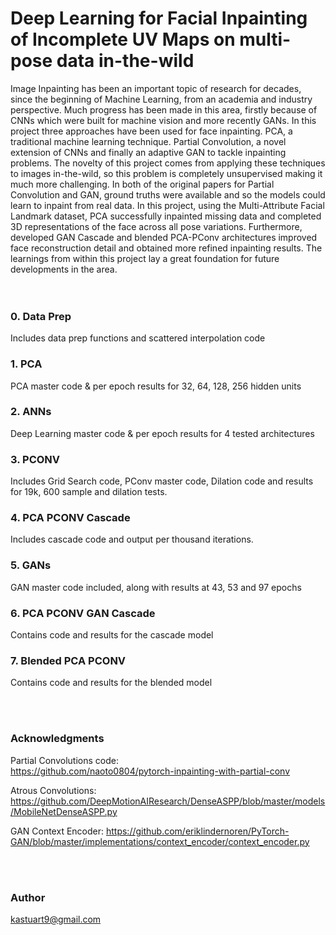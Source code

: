 # Deep Learning for Facial Inpainting of Incomplete UV Maps on multi-pose data in-the-wild

Image Inpainting has been an important topic of research for decades, since the beginning of Machine Learning, from an academia and industry perspective.
Much progress has been made in this area, firstly because of CNNs which were built for machine vision and more recently GANs. In this project three approaches have been used for face inpainting. PCA, a traditional machine learning technique. Partial Convolution, a novel extension of CNNs and finally an adaptive GAN to tackle inpainting problems. The novelty of this project comes from applying these techniques to images in-the-wild, so this problem is completely unsupervised making it much more challenging. In both of the original papers for Partial Convolution and GAN, ground truths were available and so the models could learn to inpaint from real data. In this project, using the Multi-Attribute Facial Landmark dataset, PCA successfully inpainted missing data and completed 3D representations of the face across all pose variations. Furthermore, developed GAN Cascade and blended PCA-PConv architectures improved face reconstruction detail and obtained more refined inpainting results. The learnings from within this project lay a great foundation for future developments in the area. 
<br/><br/><br/>

### 0. Data Prep
Includes data prep functions and scattered interpolation code
### 1. PCA
PCA master code & per epoch results for 32, 64, 128, 256 hidden units
### 2. ANNs
Deep Learning master code & per epoch results for 4 tested architectures
### 3. PCONV
Includes Grid Search code, PConv master code, Dilation code and results for 19k, 600 sample and dilation tests.
### 4. PCA PCONV Cascade
Includes cascade code and output per thousand iterations.
### 5. GANs
GAN master code included, along with results at 43, 53 and 97 epochs
### 6. PCA PCONV GAN Cascade
Contains code and results for the cascade model
### 7. Blended PCA PCONV
Contains code and results for the blended model

<br/><br/>
### Acknowledgments

Partial Convolutions code:  
https://github.com/naoto0804/pytorch-inpainting-with-partial-conv

Atrous Convolutions:
https://github.com/DeepMotionAIResearch/DenseASPP/blob/master/models/MobileNetDenseASPP.py

GAN Context Encoder:
https://github.com/eriklindernoren/PyTorch-GAN/blob/master/implementations/context_encoder/context_encoder.py

<br/><br/>
### Author
kastuart9@gmail.com
